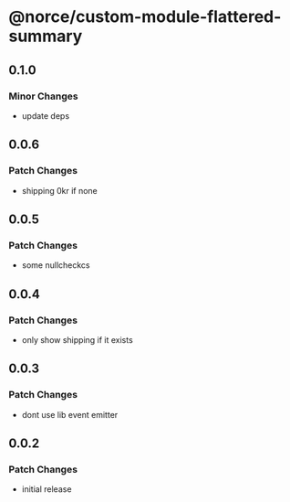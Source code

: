 # @norce/custom-module-flattered-summary

## 0.1.0

### Minor Changes

- update deps

## 0.0.6

### Patch Changes

- shipping 0kr if none

## 0.0.5

### Patch Changes

- some nullcheckcs

## 0.0.4

### Patch Changes

- only show shipping if it exists

## 0.0.3

### Patch Changes

- dont use lib event emitter

## 0.0.2

### Patch Changes

- initial release
